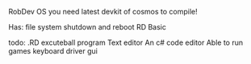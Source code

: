 RobDev OS
you need latest devkit of cosmos to compile!

Has:
file system
shutdown and reboot
RD Basic

todo:
.RD excuteball program
Text editor 
An c# code editor
Able to run games
keyboard driver
gui
